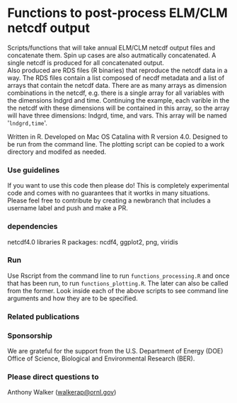 # Functions to post-process ELM/CLM netcdf output # 

Scripts/functions that will take annual ELM/CLM netcdf output files and concatenate them.
Spin up cases are also autmatically concatenated.
A single netcdf is produced for all concatenated output.  
Also produced are RDS files (R binaries) that reproduce the netcdf data in a way. 
The RDS files contain a list composed of necdf metadata and a list of arrays that contain the netcdf data.
There are as many arrays as dimension combinations in the netcdf, e.g. there is a single array for all variables with the dimensions lndgrd and time.
Continuing the example, each varible in the the netcdf with these dimensions will be contained in this array, so the array will have three dimensions: lndgrd, time, and vars.
This array will be named '`lndgrd,time`'.   
  

Written in R. 
Developed on Mac OS Catalina with R version 4.0.
Designed to be run from the command line. The plotting script can be copied to a work directory and modifed as needed.  



### Use guidelines ### 

If you want to use this code then please do! 
This is completely experimental code and comes with no guarantees that it wortks in many situations. 
Please feel free to contribute by creating a newbranch that includes a username label and push and make a PR.  


### dependencies ###

netcdf4.0 libraries
R packages: ncdf4, ggplot2, png, viridis 

### Run ###

Use Rscript from the command line to run `functions_processing.R` and once that has been run, to run `functions_plotting.R`. The later can also be called from the former.
Look inside each of the above scripts to see command line arguments and how they are to be specified.  
 


### Related publications ###

### Sponsorship ###

We are grateful for the support from the U.S. Department of Energy (DOE) Office of Science, Biological and Environmental Research (BER). 

### Please direct questions to ###

Anthony Walker (walkerap@ornl.gov)



<!-- END -->
